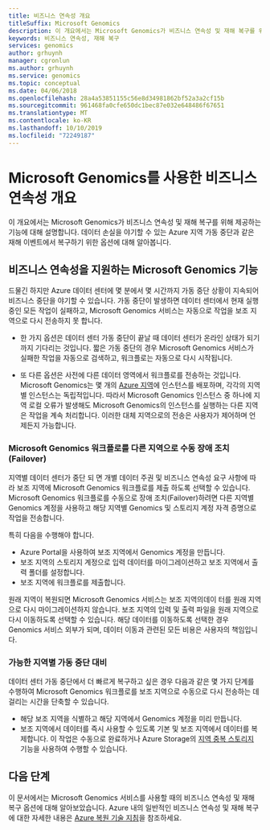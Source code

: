 ```yaml
---
title: 비즈니스 연속성 개요
titleSuffix: Microsoft Genomics
description: 이 개요에서는 Microsoft Genomics가 비즈니스 연속성 및 재해 복구를 위해 제공하는 기능에 대해 설명합니다.
keywords: 비즈니스 연속성, 재해 복구
services: genomics
author: grhuynh
manager: cgronlun
ms.author: grhuynh
ms.service: genomics
ms.topic: conceptual
ms.date: 04/06/2018
ms.openlocfilehash: 28a4a53851155c56e8d34981862bf52a3a2cf15b
ms.sourcegitcommit: 961468fa0cfe650dc1bec87e032e648486f67651
ms.translationtype: MT
ms.contentlocale: ko-KR
ms.lasthandoff: 10/10/2019
ms.locfileid: "72249187"
---
```

# <a name="overview-of-business-continuity-with-microsoft-genomics"></a>Microsoft Genomics를 사용한 비즈니스 연속성 개요
이 개요에서는 Microsoft Genomics가 비즈니스 연속성 및 재해 복구를 위해 제공하는 기능에 대해 설명합니다. 데이터 손실을 야기할 수 있는 Azure 지역 가동 중단과 같은 재해 이벤트에서 복구하기 위한 옵션에 대해 알아봅니다. 


## <a name="microsoft-genomics-features-that-support-business-continuity"></a>비즈니스 연속성을 지원하는 Microsoft Genomics 기능 
드물긴 하지만 Azure 데이터 센터에 몇 분에서 몇 시간까지 가동 중단 상황이 지속되어 비즈니스 중단을 야기할 수 있습니다. 가동 중단이 발생하면 데이터 센터에서 현재 실행 중인 모든 작업이 실패하고, Microsoft Genomics 서비스는 자동으로 작업을 보조 지역으로 다시 전송하지 못 합니다. 

* 한 가지 옵션은 데이터 센터 가동 중단이 끝날 때 데이터 센터가 온라인 상태가 되기까지 기다리는 것입니다. 짧은 가동 중단의 경우 Microsoft Genomics 서비스가 실패한 작업을 자동으로 검색하고, 워크플로는 자동으로 다시 시작됩니다.

* 또 다른 옵션은 사전에 다른 데이터 영역에서 워크플로를 전송하는 것입니다. Microsoft Genomics는 몇 개의 [Azure 지역](https://azure.microsoft.com/regions/services/)에 인스턴스를 배포하며, 각각의 지역별 인스턴스는 독립적입니다. 따라서 Microsoft Genomics 인스턴스 중 하나에 지역 로컬 오류가 발생해도 Microsoft Genomics의 인스턴스를 실행하는 다른 지역은 작업을 계속 처리합니다. 이러한 대체 지역으로의 전송은 사용자가 제어하며 언제든지 가능합니다.


### <a name="manually-failover-microsoft-genomics-workflows-to-another-region"></a>Microsoft Genomics 워크플로를 다른 지역으로 수동 장애 조치(Failover)
지역별 데이터 센터가 중단 되 면 개별 데이터 주권 및 비즈니스 연속성 요구 사항에 따라 보조 지역에 Microsoft Genomics 워크플로를 제출 하도록 선택할 수 있습니다. Microsoft Genomics 워크플로를 수동으로 장애 조치(Failover)하려면 다른 지역별 Genomics 계정을 사용하고 해당 지역별 Genomics 및 스토리지 계정 자격 증명으로 작업을 전송합니다.

특히 다음을 수행해야 합니다.
* Azure Portal을 사용하여 보조 지역에서 Genomics 계정을 만듭니다. 
* 보조 지역의 스토리지 계정으로 입력 데이터를 마이그레이션하고 보조 지역에서 출력 폴더를 설정합니다.
* 보조 지역에 워크플로를 제출합니다.

원래 지역이 복원되면 Microsoft Genomics 서비스는 보조 지역의데이 터를 원래 지역으로 다시 마이그레이션하지 않습니다. 보조 지역의 입력 및 출력 파일을 원래 지역으로 다시 이동하도록 선택할 수 있습니다.  해당 데이터를 이동하도록 선택한 경우 Genomics 서비스 외부가 되며, 데이터 이동과 관련된 모든 비용은 사용자의 책임입니다. 

### <a name="preparing-for-a-possible-region-specific-outage"></a>가능한 지역별 가동 중단 대비
데이터 센터 가동 중단에서 더 빠르게 복구하고 싶은 경우 다음과 같은 몇 가지 단계를 수행하여 Microsoft Genomics 워크플로를 보조 지역으로 수동으로 다시 전송하는 데 걸리는 시간을 단축할 수 있습니다.

* 해당 보조 지역을 식별하고 해당 지역에서 Genomics 계정을 미리 만듭니다.
* 보조 지역에서 데이터를 즉시 사용할 수 있도록 기본 및 보조 지역에서 데이터를 복제합니다. 이 작업은 수동으로 완료하거나 Azure Storage의 [지역 중복 스토리지](https://docs.microsoft.com/azure/storage/common/storage-redundancy) 기능을 사용하여 수행할 수 있습니다. 

## <a name="next-steps"></a>다음 단계
이 문서에서는 Microsoft Genomics 서비스를 사용할 때의 비즈니스 연속성 및 재해 복구 옵션에 대해 알아보았습니다. Azure 내의 일반적인 비즈니스 연속성 및 재해 복구에 대한 자세한 내용은 [Azure 복원 기술 지침](https://docs.microsoft.com/azure/architecture/resiliency/recovery-loss-azure-region)을 참조하세요. 